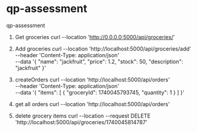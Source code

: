 # qp-assessment
qp-assessment

1. Get groceries
curl --location 'http://0.0.0.0:5000/api/groceries/'

2. Add groceries
curl --location 'http://localhost:5000/api/groceries/add' \
--header 'Content-Type: application/json' \
--data '{
           "name": "jackfruit",
           "price": 1.2,
           "stock": 50,
           "description": "jackfruit"
         }'


3. createOrders
curl --location 'http://localhost:5000/api/orders' \
--header 'Content-Type: application/json' \
--data '{
           "items": [
             {
               "groceryId": 1740045793745,
               "quantity": 1
             }
           ]
         }'


4. get all orders
curl --location 'http://localhost:5000/api/orders'

5. delete grocery items
curl --location --request DELETE 'http://localhost:5000/api/groceries/1740045814787'